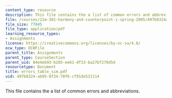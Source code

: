 ```yaml
---
content_type: resource
description: This file contains the a list of common errors and abbreviations.
file: /courses/21m-301-harmony-and-counterpoint-i-spring-2005/497b8324ab958f3470f6cf91de531114_errors_table_sim.pdf
file_size: 77045
file_type: application/pdf
learning_resource_types:
- Assignments
license: https://creativecommons.org/licenses/by-nc-sa/4.0/
ocw_type: OCWFile
parent_title: Assignments
parent_type: CourseSection
parent_uid: 84e4eb93-b285-ee61-df33-ba27bf276d5d
resourcetype: Document
title: errors_table_sim.pdf
uid: 497b8324-ab95-8f34-70f6-cf91de531114
---
```

This file contains the a list of common errors and abbreviations.